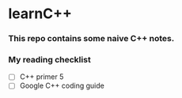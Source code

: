 # learnC++

### This repo contains some naive C++ notes.

### My reading checklist
- [ ] C++ primer 5
- [ ] Google C++ coding guide
